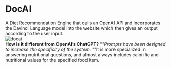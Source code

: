 # DocAI
A Diet Recommendation Engine that calls an OpenAI API and incorporates the Davinci Language model into the website which then gives an output according to the user input.
<br>
![docai](https://user-images.githubusercontent.com/85571107/222523698-fda60bfa-754a-4a65-9b83-3be28baafa6b.png)
<br>
**How is it different from OpenAI’s ChatGPT?**
"*"Prompts have been designed to increase the specificity of the system. 
"*"It is more specialized in answering nutritional questions, and almost always includes calorific and nutritional values for the specified food item.
